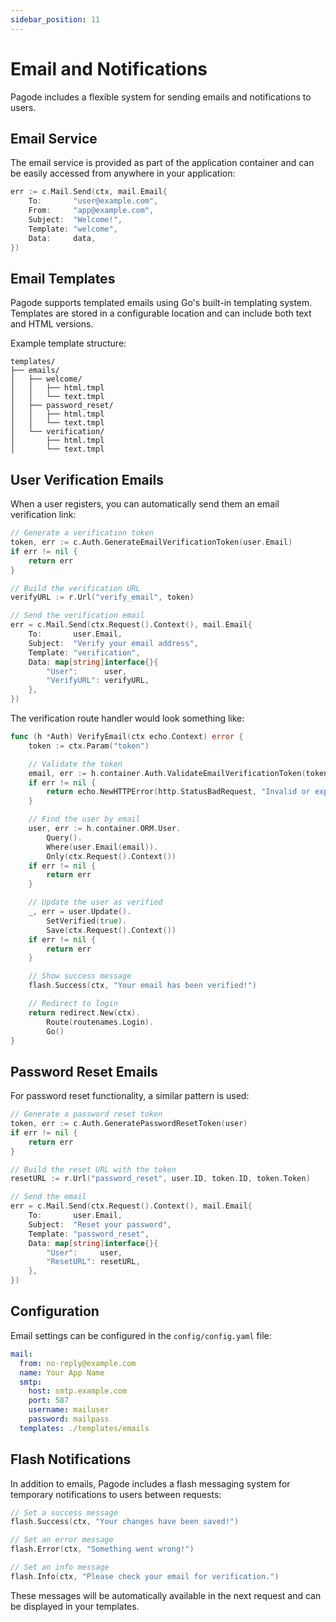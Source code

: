 ```yaml
---
sidebar_position: 11
---
```


# Email and Notifications

Pagode includes a flexible system for sending emails and notifications to users.

## Email Service

The email service is provided as part of the application container and can be easily accessed from anywhere in your application:

```go
err := c.Mail.Send(ctx, mail.Email{
    To:       "user@example.com",
    From:     "app@example.com",
    Subject:  "Welcome!",
    Template: "welcome",
    Data:     data,
})
```

## Email Templates

Pagode supports templated emails using Go's built-in templating system. Templates are stored in a configurable location and can include both text and HTML versions.

Example template structure:

```
templates/
├── emails/
│   ├── welcome/
│   │   ├── html.tmpl
│   │   └── text.tmpl
│   ├── password_reset/
│   │   ├── html.tmpl
│   │   └── text.tmpl
│   └── verification/
│       ├── html.tmpl
│       └── text.tmpl
```

## User Verification Emails

When a user registers, you can automatically send them an email verification link:

```go
// Generate a verification token
token, err := c.Auth.GenerateEmailVerificationToken(user.Email)
if err != nil {
    return err
}

// Build the verification URL
verifyURL := r.Url("verify_email", token)

// Send the verification email
err = c.Mail.Send(ctx.Request().Context(), mail.Email{
    To:       user.Email,
    Subject:  "Verify your email address",
    Template: "verification",
    Data: map[string]interface{}{
        "User":      user,
        "VerifyURL": verifyURL,
    },
})
```

The verification route handler would look something like:

```go
func (h *Auth) VerifyEmail(ctx echo.Context) error {
    token := ctx.Param("token")

    // Validate the token
    email, err := h.container.Auth.ValidateEmailVerificationToken(token)
    if err != nil {
        return echo.NewHTTPError(http.StatusBadRequest, "Invalid or expired verification token")
    }

    // Find the user by email
    user, err := h.container.ORM.User.
        Query().
        Where(user.Email(email)).
        Only(ctx.Request().Context())
    if err != nil {
        return err
    }

    // Update the user as verified
    _, err = user.Update().
        SetVerified(true).
        Save(ctx.Request().Context())
    if err != nil {
        return err
    }

    // Show success message
    flash.Success(ctx, "Your email has been verified!")

    // Redirect to login
    return redirect.New(ctx).
        Route(routenames.Login).
        Go()
}
```

## Password Reset Emails

For password reset functionality, a similar pattern is used:

```go
// Generate a password reset token
token, err := c.Auth.GeneratePasswordResetToken(user)
if err != nil {
    return err
}

// Build the reset URL with the token
resetURL := r.Url("password_reset", user.ID, token.ID, token.Token)

// Send the email
err = c.Mail.Send(ctx.Request().Context(), mail.Email{
    To:       user.Email,
    Subject:  "Reset your password",
    Template: "password_reset",
    Data: map[string]interface{}{
        "User":     user,
        "ResetURL": resetURL,
    },
})
```

## Configuration

Email settings can be configured in the `config/config.yaml` file:

```yaml
mail:
  from: no-reply@example.com
  name: Your App Name
  smtp:
    host: smtp.example.com
    port: 587
    username: mailuser
    password: mailpass
  templates: ./templates/emails
```

## Flash Notifications

In addition to emails, Pagode includes a flash messaging system for temporary notifications to users between requests:

```go
// Set a success message
flash.Success(ctx, "Your changes have been saved!")

// Set an error message
flash.Error(ctx, "Something went wrong!")

// Set an info message
flash.Info(ctx, "Please check your email for verification.")
```

These messages will be automatically available in the next request and can be displayed in your templates.
